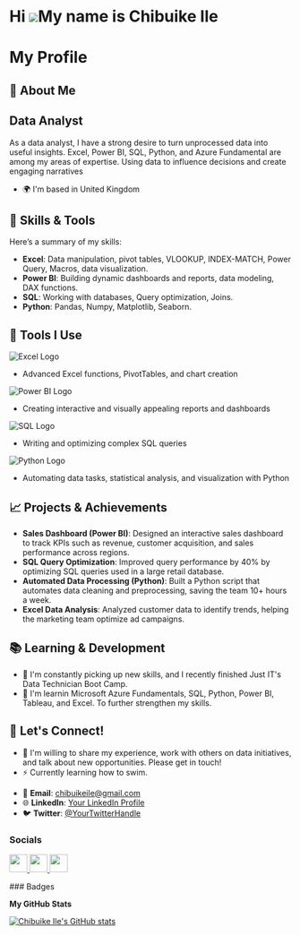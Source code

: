 Hi ![](https://user-images.githubusercontent.com/18350557/176309783-0785949b-9127-417c-8b55-ab5a4333674e.gif)My name is Chibuike Ile
====================================================================================================================================


# My Profile

## 🚀 About Me

Data Analyst
------------

As a data analyst, I have a strong desire to turn unprocessed data into useful insights. Excel, Power BI, SQL, Python, and Azure Fundamental are among my areas of expertise. Using data to influence decisions and create engaging narratives

* 🌍  I'm based in United Kingdom
 
## 💼 Skills & Tools

Here’s a summary of my skills:

- **Excel**: Data manipulation, pivot tables, VLOOKUP, INDEX-MATCH, Power Query, Macros, data visualization.
- **Power BI**: Building dynamic dashboards and reports, data modeling, DAX functions.
- **SQL**: Working with databases, Query optimization, Joins.
- **Python**: Pandas, Numpy, Matplotlib, Seaborn.

## 🔧 Tools I Use

![Excel Logo](https://upload.wikimedia.org/wikipedia/commons/a/a6/Excel_2013_logo.svg)  
- Advanced Excel functions, PivotTables, and chart creation

![Power BI Logo](https://upload.wikimedia.org/wikipedia/commons/a/a9/Power_BI_Logo.svg)  
- Creating interactive and visually appealing reports and dashboards

![SQL Logo](https://upload.wikimedia.org/wikipedia/commons/0/01/SQL_logo.svg)  
- Writing and optimizing complex SQL queries

![Python Logo](https://upload.wikimedia.org/wikipedia/commons/c/c3/Python-logo-notext.svg)  
- Automating data tasks, statistical analysis, and visualization with Python

## 📈 Projects & Achievements

- **Sales Dashboard (Power BI)**: Designed an interactive sales dashboard to track KPIs such as revenue, customer acquisition, and sales performance across regions.
- **SQL Query Optimization**: Improved query performance by 40% by optimizing SQL queries used in a large retail database.
- **Automated Data Processing (Python)**: Built a Python script that automates data cleaning and preprocessing, saving the team 10+ hours a week.
- **Excel Data Analysis**: Analyzed customer data to identify trends, helping the marketing team optimize ad campaigns.



## 📚 Learning & Development

* 🧠 I'm constantly picking up new skills, and I recently finished Just IT's Data Technician Boot Camp.
* 🧠  I'm learnin Microsoft Azure Fundamentals, SQL, Python, Power BI, Tableau, and Excel. To further strengthen my skills.



## 💬 Let's Connect!

* 🤝 I'm willing to share my experience, work with others on data initiatives, and talk about new opportunities.  Please get in touch!
*  ⚡  Currently learning how to swim.

- 📧 **Email**: chibuikeile@gmail.com
- 🌐 **LinkedIn**: [Your LinkedIn Profile](https://www.linkedin.com/in/chibuike-ile-40939726a/)
- 🐦 **Twitter**: [@YourTwitterHandle](https://twitter.com/@chibuikeile)




### Socials

<p align="left"> <a href="https://www.github.com/Chibuike Ile" target="_blank" rel="noreferrer"> <picture> <source media="(prefers-color-scheme: dark)" srcset="https://raw.githubusercontent.com/danielcranney/readme-generator/main/public/icons/socials/github-dark.svg" /> <source media="(prefers-color-scheme: light)" srcset="https://raw.githubusercontent.com/danielcranney/readme-generator/main/public/icons/socials/github.svg" /> <img src="https://raw.githubusercontent.com/danielcranney/readme-generator/main/public/icons/socials/github.svg" width="32" height="32" /> </picture> </a> <a href="https://www.linkedin.com/in//chibuike-ile-40939726a/" target="_blank" rel="noreferrer"> <picture> <source media="(prefers-color-scheme: dark)" srcset="https://raw.githubusercontent.com/danielcranney/readme-generator/main/public/icons/socials/linkedin-dark.svg" /> <source media="(prefers-color-scheme: light)" srcset="https://raw.githubusercontent.com/danielcranney/readme-generator/main/public/icons/socials/linkedin.svg" /> <img src="https://raw.githubusercontent.com/danielcranney/readme-generator/main/public/icons/socials/linkedin.svg" width="32" height="32" /> </picture> </a> <a href="https://www.x.com/@chibuikeile" target="_blank" rel="noreferrer"> <picture> <source media="(prefers-color-scheme: dark)" srcset="https://raw.githubusercontent.com/danielcranney/readme-generator/main/public/icons/socials/twitter-dark.svg" /> <source media="(prefers-color-scheme: light)" srcset="https://raw.githubusercontent.com/danielcranney/readme-generator/main/public/icons/socials/twitter.svg" /> <img src="https://raw.githubusercontent.com/danielcranney/readme-generator/main/public/icons/socials/twitter.svg" width="32" height="32" /> </picture> </a></p>
### Badges

<b>My GitHub Stats</b>

<a href="http://www.github.com/Chibuike Ile"><img src="https://github-readme-stats.vercel.app/api?username=Chibuike Ile&show_icons=true&hide=&count_private=true&title_color=0891b2&text_color=0891b2&icon_color=0891b2&bg_color=1c1917&hide_border=true&show_icons=true" alt="Chibuike Ile's GitHub stats" /></a>


